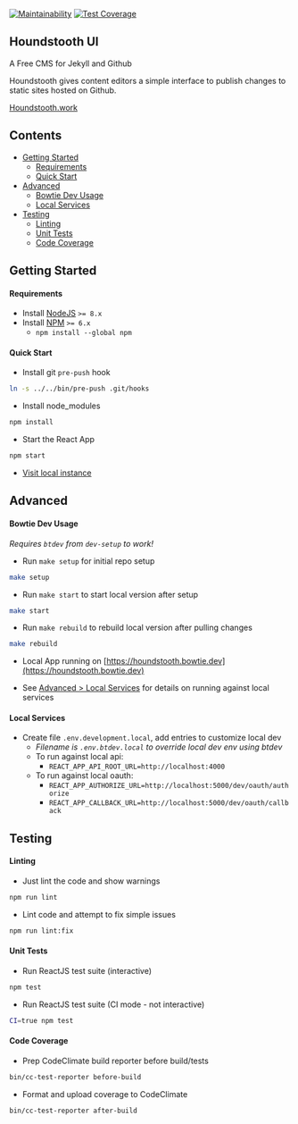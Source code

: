 [![Maintainability](https://api.codeclimate.com/v1/badges/602c77fbbb46728dfac1/maintainability)](https://codeclimate.com/github/bowtie-co/houndstooth-ui/maintainability)
[![Test Coverage](https://api.codeclimate.com/v1/badges/602c77fbbb46728dfac1/test_coverage)](https://codeclimate.com/github/bowtie-co/houndstooth-ui/test_coverage)

Houndstooth UI
---

A Free CMS for Jekyll and Github

Houndstooth gives content editors a simple interface to publish changes to static sites hosted on Github.

[Houndstooth.work](https://houndstooth.work)

## Contents

- [Getting Started](#getting-started)
  - [Requirements](#requirements)
  - [Quick Start](#quick-start)
- [Advanced](#advanced)
  - [Bowtie Dev Usage](#bowtie-dev-usage)
  - [Local Services](#local-services)
- [Testing](#testing)
  - [Linting](#linting)
  - [Unit Tests](#unit-tests)
  - [Code Coverage](#code-coverage)

## Getting Started

#### Requirements

- Install [NodeJS](https://nodejs.org/en/download/) `>= 8.x`
- Install [NPM](https://nodejs.org/en/download/) `>= 6.x`
  - `npm install --global npm`

#### Quick Start

- Install git `pre-push` hook
```bash
ln -s ../../bin/pre-push .git/hooks
```

- Install node_modules
```bash
npm install
```

- Start the React App
```bash
npm start
```

- [Visit local instance](http://localhost:3000)

## Advanced

#### Bowtie Dev Usage

*Requires `btdev` from `dev-setup` to work!*

- Run `make setup` for initial repo setup
```bash
make setup
```

- Run `make start` to start local version after setup
```bash
make start
```

- Run `make rebuild` to rebuild local version after pulling changes
```bash
make rebuild
```

- Local App running on [https://houndstooth.bowtie.dev](https://houndstooth.bowtie.dev)

- See [Advanced > Local Services](#local-services) for details on running against local services


#### Local Services

- Create file `.env.development.local`, add entries to customize local dev
  - *Filename is `.env.btdev.local` to override local dev env using btdev*
  - To run against local api:
    - `REACT_APP_API_ROOT_URL=http://localhost:4000`
  - To run against local oauth:
    - `REACT_APP_AUTHORIZE_URL=http://localhost:5000/dev/oauth/authorize`
    - `REACT_APP_CALLBACK_URL=http://localhost:5000/dev/oauth/callback`

## Testing

#### Linting

- Just lint the code and show warnings
```bash
npm run lint
```
- Lint code and attempt to fix simple issues
```bash
npm run lint:fix
```

#### Unit Tests

- Run ReactJS test suite (interactive)
```bash
npm test
```
- Run ReactJS test suite (CI mode - not interactive)
```bash
CI=true npm test
```

#### Code Coverage

- Prep CodeClimate build reporter before build/tests
```bash
bin/cc-test-reporter before-build
```
- Format and upload coverage to CodeClimate
```bash
bin/cc-test-reporter after-build
```



